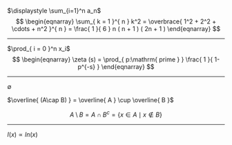 $\displaystyle \sum_{i=1}^n a_n$
$$
\begin{eqnarray}
\sum_{ k = 1 }^{ n } k^2
 = \overbrace{ 1^2 + 2^2 + \cdots + n^2 }^{ n }
 = \frac{ 1 }{ 6 } n ( n + 1 ) ( 2n + 1 )
\end{eqnarray}
$$

---

$\prod_{ i = 0 }^n x_i$
$$
\begin{eqnarray}
\zeta (s)
 = \prod_{ p:\mathrm{ prime } }
   \frac{ 1 }{ 1-p^{-s} }
\end{eqnarray}
$$

---

$\emptyset$

$\overline{ (A\cap B) } = \overline{ A } \cup \overline{ B }$

$$
A \setminus B
= A \cap B^c
= \{ x \in A \mid x \notin B \}
$$

---

$I(x)\propto ln(x)$
